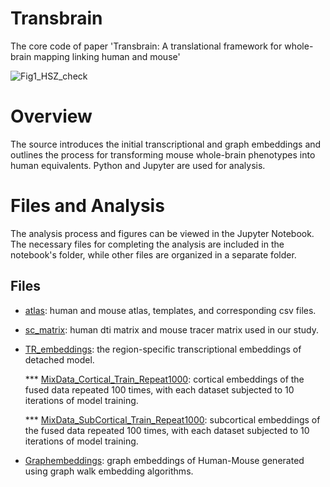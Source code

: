 # Transbrain

The core code of paper 'Transbrain: A translational framework for whole-brain mapping linking human and mouse'

![Fig1_HSZ_check](https://github.com/user-attachments/assets/da7ebcf1-43ad-4ca3-a6c4-95cbbe654891)

# Overview

The source introduces the initial transcriptional and graph embeddings and outlines the process for transforming mouse whole-brain phenotypes into human equivalents. Python and Jupyter are used for analysis.

# Files and Analysis

The analysis process and figures can be viewed in the Jupyter Notebook. The necessary files for completing the analysis are included in the notebook's folder, while other files are organized in a separate folder.

## Files

* [atlas](https://github.com/ibpshangzheng/Transbrain/tree/main/atlas): human and mouse atlas, templates, and corresponding csv files.

* [sc_matrix](https://github.com/ibpshangzheng/Transbrain/tree/main/sc_matrix): human dti matrix and mouse tracer matrix used in our study.

* [TR_embeddings](https://github.com/ibpshangzheng/Transbrain/tree/main/TRembeddings/FinalModels): the region-specific transcriptional embeddings of detached model.

  *** [MixData_Cortical_Train_Repeat1000](https://github.com/ibpshangzheng/Transbrain/tree/main/TRembeddings/FinalModels/MixData_Cortical_Train_Repeat1000): cortical embeddings of the fused data repeated 100 times, with each dataset subjected to 10 iterations of model training.

  *** [MixData_SubCortical_Train_Repeat1000](https://github.com/ibpshangzheng/Transbrain/tree/main/TRembeddings/FinalModels/MixData_SubCortical_Train_Repeat1000): subcortical embeddings of the fused data repeated 100 times, with each dataset subjected to 10 iterations of model training.

* [Graphembeddings](https://github.com/ibpshangzheng/Transbrain/tree/main/Graphembeddings): graph embeddings of Human-Mouse generated using graph walk embedding algorithms.
